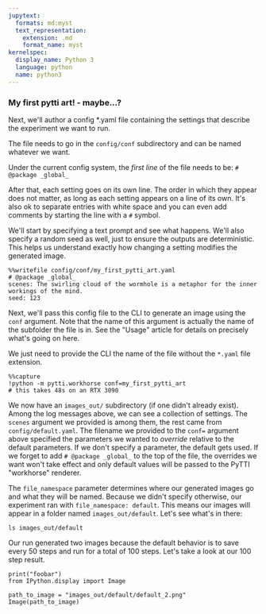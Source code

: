 ```yaml
---
jupytext:
  formats: md:myst
  text_representation:
    extension: .md
    format_name: myst
kernelspec:
  display_name: Python 3
  language: python
  name: python3
---
```


### My first pytti art! - maybe...?

Next, we'll author a config *.yaml file containing the settings that describe the experiment we want to run.

The file needs to go in the `config/conf` subdirectory and can be named whatever we want. 

Under the current config system, the *first line* of the file needs to be: `# @package _global_`

After that, each setting goes on its own line. The order in which they appear does not matter, as long as each setting appears on a line of its own. It's also ok to separate entries with white space and you can even add comments by starting the line with a `#` symbol.

We'll start by specifying a text prompt and see what happens. We'll also specify a random seed as well, just to ensure the outputs are deterministic. This helps us understand exactly how changing a setting modifies the generated image.


```{code-cell} ipython3
%%writefile config/conf/my_first_pytti_art.yaml
# @package _global_
scenes: The swirling cloud of the wormhole is a metaphor for the inner workings of the mind.
seed: 123
```

Next, we'll pass this config file to the CLI to generate an image using the `conf` argument. Note that the name of this argument is actually the name of the subfolder the file is in. See the "Usage" article for details on precisely what's going on here.

We just need to provide the CLI the name of the file without the `*.yaml` file extension.

```{code-cell} ipython3
%%capture
!python -m pytti.workhorse conf=my_first_pytti_art
# this takes 48s on an RTX 3090
```

We now have an `images_out/` subdirectory (if one didn't already exist). Among the log messages above, we can see a collection of settings. The `scenes` argument we provided is among them, the rest came from `config/default.yaml`. The filename we provided to the `conf=` argument above specified the parameters we wanted to *override* relative to the default parameters. If we don't specify a parameter, the default gets used. If we forget to add `# @package _global_` to the top of the file, the overrides we want won't take effect and only default values will be passed to the PyTTI "workhorse" renderer.

The `file_namespace` parameter determines where our generated images go and what they will be named. Because we didn't specify otherwise, our experiment ran with `file_namespace: default`. This means our images will appear in a folder named `images_out/default`. Let's see what's in there:

```{code-cell} ipython3
ls images_out/default
```

Our run generated two images because the default behavior is to save every 50 steps and run for a total of 100 steps. Let's take a look at our 100 step result.

```{code-cell} ipython3
print("foobar")
from IPython.display import Image

path_to_image = "images_out/default/default_2.png"
Image(path_to_image)
```
